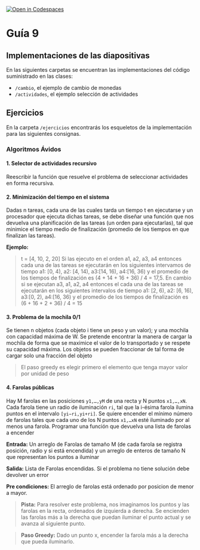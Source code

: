 [![Open in Codespaces](https://classroom.github.com/assets/launch-codespace-7f7980b617ed060a017424585567c406b6ee15c891e84e1186181d67ecf80aa0.svg)](https://classroom.github.com/open-in-codespaces?assignment_repo_id=11047197)
# Guía 9
## Implementaciones de las diapositivas

En las siguientes carpetas se encuentran las implementaciones del código suministrado en las clases:

- `/cambio`, el ejemplo de cambio de monedas
- `/actividades`, el ejemplo selección de actividades

## Ejercicios

En la carpeta `/ejercicios` encontrarás los esqueletos de la implementación para las siguientes consignas.

### Algoritmos Ávidos

#### 1. Selector de actividades recursivo
Reescribir la función que resuelve el problema de seleccionar actividades en forma recursiva. 


#### 2. Minimización del tiempo en el sistema
Dadas n tareas, cada una de las cuales tarda un tiempo t en ejecutarse y un procesador que ejecuta dichas tareas, se debe diseñar una función que nos devuelva una planificación de las tareas (un orden para ejecutarlas), tal que minimice el tiempo medio de finalización (promedio de los tiempos en que finalizan las tareas).

**Ejemplo:**

> t = [4, 10, 2, 20] Si las ejecuto en el orden a1, a2, a3, a4 entonces cada una de las tareas se ejecutarán en los siguientes intervamos de tiempo a1: [0, 4), a2: [4, 14), a3:[14, 16), a4:[16, 36) y el promedio de los tiempos de finalización es (4 + 14 + 16 + 36) / 4 = 17,5. En cambio si se ejecutan a3, a1, a2, a4 entonces el cada una de las tareas se ejecutarán en los siguientes intervalos de tiempo a1: [2, 6), a2: [6, 16), a3:[0, 2), a4:[16, 36) y el promedio de los tiempos de finalización es (6 + 16 + 2 + 36) / 4 = 15

#### 3. Problema de la mochila 0/1
Se tienen n objetos (cada objeto i tiene un peso y un valor); y una mochila con capacidad máxima de W. Se pretende encontrar la manera de cargar la mochila de forma que se maximice el valor de lo transportado y se respete su capacidad máxima. Los objetos se pueden fraccionar de tal forma de cargar solo una fracción del objeto

> El paso greedy es elegir primero el elemento que tenga mayor valor por unidad de peso

#### 4. Farolas públicas
Hay M farolas en las posiciones `y1,…,yM` de una recta y N puntos `x1,…,xN`. Cada farola tiene un radio de iluminación `ri`, tal que la i-ésima farola ilumina puntos en el intervalo `[yi−ri,yi+ri]`. Se quiere encender el mínimo número de farolas tales que cada uno de los N puntos `x1,…xN` esté iluminado por al menos una farola. Programar una función que devuelva una lista de farolas a encender

**Entrada:** Un arreglo de Farolas de tamaño M (de cada farola se registra posición, radio y si está encendida) y un arreglo de enteros de tamaño N que representan los puntos a iluminar

**Salida:** Lista de Farolas encendidas. Si el problema no tiene solución debe devolver un error

**Pre condiciones:** El arreglo de farolas está ordenado por posicion de menor a mayor.

> **Pista:** Para resolver este problema, nos imaginamos los puntos y las farolas en la recta, ordenados de izquierda a derecha. Se encienden las farolas más a la derecha que puedan iluminar el punto actual y se avanza al siguiente punto. 

> **Paso Greedy:** Dado un punto x, encender la farola más a la derecha que pueda iluminarlo.

